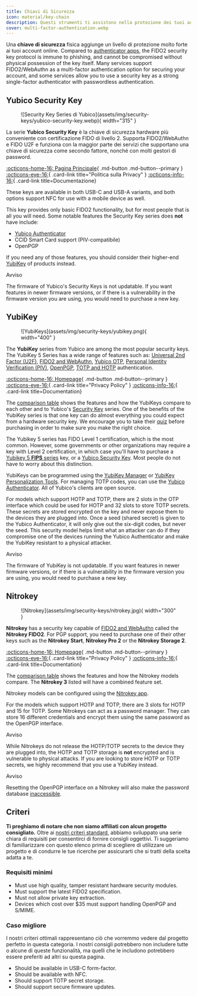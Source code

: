 ```yaml
---
title: Chiavi di Sicurezza
icon: material/key-chain
description: Questi strumenti ti assistono nella protezione dei tuoi account Internet con l'autenticazione a più fattori, senza inviare i tuoi codici segreti a terze parti.
cover: multi-factor-authentication.webp
---
```


Una **chiave di sicurezza** fisica aggiunge un livello di protezione molto forte ai tuoi account online. Compared to [authenticator apps](multi-factor-authentication.md), the FIDO2 security key protocol is immune to phishing, and cannot be compromised without physical possession of the key itself. Many services support FIDO2/WebAuthn as a multi-factor authentication option for securing your account, and some services allow you to use a security key as a strong single-factor authenticator with passwordless authentication.

## Yubico Security Key

<div class="admonition recommendation" markdown>

<figure markdown="span">
  ![Security Key Series di Yubico](assets/img/security-keys/yubico-security-key.webp){ width="315" }
</figure>

La serie **Yubico Security Key** è la chiave di sicurezza hardware più conveniente con certificazione FIDO di livello 2. Supporta FIDO2/WebAuthn e FIDO U2F e funziona con la maggior parte dei servizi che supportano una chiave di sicurezza come secondo fattore, nonché con molti gestori di password.

[:octicons-home-16: Pagina Principale](https://www.yubico.com/products/security-key/){ .md-button .md-button--primary }
[:octicons-eye-16:](https://yubico.com/support/terms-conditions/privacy-notice){ .card-link title="Politica sulla Privacy" }
[:octicons-info-16:](https://docs.yubico.com){ .card-link title=Documentazione}

</details>

</div>

These keys are available in both USB-C and USB-A variants, and both options support NFC for use with a mobile device as well.

This key provides only basic FIDO2 functionality, but for most people that is all you will need. Some notable features the Security Key series does **not** have include:

- [Yubico Authenticator](https://www.yubico.com/products/yubico-authenticator/)
- CCID Smart Card support (PIV-compatibile)
- OpenPGP

If you need any of those features, you should consider their higher-end [YubiKey](#yubikey) of products instead.

<div class="admonition warning" markdown>
<p class="admonition-title">Avviso</p>

The firmware of Yubico's Security Keys is not updatable. If you want features in newer firmware versions, or if there is a vulnerability in the firmware version you are using, you would need to purchase a new key.

</div>

## YubiKey

<div class="admonition recommendation" markdown>

<figure markdown="span">
  ![YubiKeys](assets/img/security-keys/yubikey.png){ width="400" }
</figure>

The **YubiKey** series from Yubico are among the most popular security keys. The YubiKey 5 Series has a wide range of features such as: [Universal 2nd Factor (U2F)](https://en.wikipedia.org/wiki/Universal_2nd_Factor), [FIDO2 and WebAuthn](basics/multi-factor-authentication.md#fido-fast-identity-online), [Yubico OTP](basics/multi-factor-authentication.md#yubico-otp), [Personal Identity Verification (PIV)](https://developers.yubico.com/PIV), [OpenPGP](https://developers.yubico.com/PGP), [TOTP and HOTP](https://developers.yubico.com/OATH) authentication.

[:octicons-home-16: Homepage](https://www.yubico.com/products/yubikey-5-overview/){ .md-button .md-button--primary }
[:octicons-eye-16:](https://yubico.com/support/terms-conditions/privacy-notice){ .card-link title="Privacy Policy" }
[:octicons-info-16:](https://docs.yubico.com){ .card-link title=Documentation}

</details>

</div>

The [comparison table](https://yubico.com/store/compare) shows the features and how the YubiKeys compare to each other and to Yubico's [Security Key](#yubico-security-key) series. One of the benefits of the YubiKey series is that one key can do almost everything you could expect from a hardware security key. We encourage you to take their [quiz](https://yubico.com/quiz) before purchasing in order to make sure you make the right choice.

The Yubikey 5 series has FIDO Level 1 certification, which is the most common. However, some governments or other organizations may require a key with Level 2 certification, in which case you'll have to purchase a [Yubikey 5 **FIPS** series](https://www.yubico.com/products/yubikey-fips/) key, or a [Yubico Security Key](#yubico-security-key). Most people do not have to worry about this distinction.

YubiKeys can be programmed using the [YubiKey Manager](https://yubico.com/support/download/yubikey-manager) or [YubiKey Personalization Tools](https://yubico.com/support/download/yubikey-personalization-tools). For managing TOTP codes, you can use the [Yubico Authenticator](https://yubico.com/products/yubico-authenticator). All of Yubico's clients are open source.

For models which support HOTP and TOTP, there are 2 slots in the OTP interface which could be used for HOTP and 32 slots to store TOTP secrets. These secrets are stored encrypted on the key and never expose them to the devices they are plugged into. Once a seed (shared secret) is given to the Yubico Authenticator, it will only give out the six-digit codes, but never the seed. This security model helps limit what an attacker can do if they compromise one of the devices running the Yubico Authenticator and make the YubiKey resistant to a physical attacker.

<div class="admonition warning" markdown>
<p class="admonition-title">Avviso</p>

The firmware of YubiKey is not updatable. If you want features in newer firmware versions, or if there is a vulnerability in the firmware version you are using, you would need to purchase a new key.

</div>

## Nitrokey

<div class="admonition recommendation" markdown>

<figure markdown="span">
  ![Nitrokey](assets/img/security-keys/nitrokey.jpg){ width="300" }
</figure>

**Nitrokey** has a security key capable of [FIDO2 and WebAuthn](basics/multi-factor-authentication.md#fido-fast-identity-online) called the **Nitrokey FIDO2**. For PGP support, you need to purchase one of their other keys such as the **Nitrokey Start**, **Nitrokey Pro 2** or the **Nitrokey Storage 2**.

[:octicons-home-16: Homepage](https://nitrokey.com){ .md-button .md-button--primary }
[:octicons-eye-16:](https://nitrokey.com/data-privacy-policy){ .card-link title="Privacy Policy" }
[:octicons-info-16:](https://docs.nitrokey.com){ .card-link title=Documentation}

</details>

</div>

The [comparison table](https://nitrokey.com/#comparison) shows the features and how the Nitrokey models compare. The **Nitrokey 3** listed will have a combined feature set.

Nitrokey models can be configured using the [Nitrokey app](https://nitrokey.com/download).

For the models which support HOTP and TOTP, there are 3 slots for HOTP and 15 for TOTP. Some Nitrokeys can act as a password manager. They can store 16 different credentials and encrypt them using the same password as the OpenPGP interface.

<div class="admonition warning" markdown>
<p class="admonition-title">Avviso</p>

While Nitrokeys do not release the HOTP/TOTP secrets to the device they are plugged into, the HOTP and TOTP storage is **not** encrypted and is vulnerable to physical attacks. If you are looking to store HOTP or TOTP secrets, we highly recommend that you use a YubiKey instead.

</div>

<div class="admonition warning" markdown>
<p class="admonition-title">Avviso</p>

Resetting the OpenPGP interface on a Nitrokey will also make the password database [inaccessible](https://docs.nitrokey.com/pro/linux/factory-reset).

</div>

## Criteri

**Ti preghiamo di notare che non siamo affiliati con alcun progetto consigliato.** Oltre ai [nostri criteri standard](about/criteria.md), abbiamo sviluppato una serie chiara di requisiti per consentirci di fornire consigli oggettivi. Ti suggeriamo di familiarizzare con questo elenco prima di scegliere di utilizzare un progetto e di condurre le tue ricerche per assicurarti che si tratti della scelta adatta a te.

### Requisiti minimi

- Must use high quality, tamper resistant hardware security modules.
- Must support the latest FIDO2 specification.
- Must not allow private key extraction.
- Devices which cost over $35 must support handling OpenPGP and S/MIME.

### Caso migliore

I nostri criteri ottimali rappresentano ciò che vorremmo vedere dal progetto perfetto in questa categoria. I nostri consigli potrebbero non includere tutte o alcune di queste funzionalità, ma quelli che le includono potrebbero essere preferiti ad altri su questa pagina.

- Should be available in USB-C form-factor.
- Should be available with NFC.
- Should support TOTP secret storage.
- Should support secure firmware updates.
